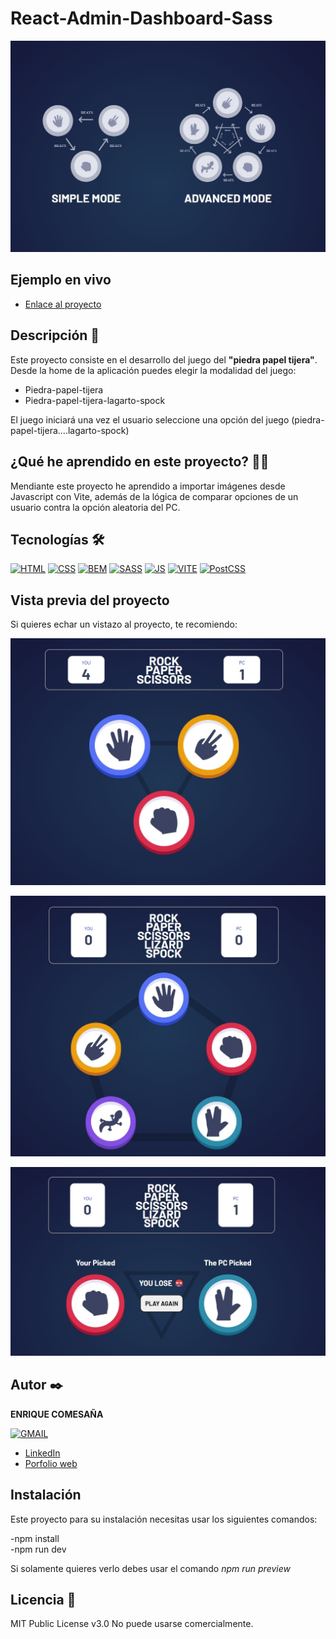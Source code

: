 # React-Admin-Dashboard-Sass 

![Imagen del proyecto](https://github.com/k1k3cb/Rock-Paper-Scissors-game/blob/main/src/assets/project_captures/home-game.jpg?raw=true)

## Ejemplo en vivo
 

- [Enlace al proyecto](https://rock-paper-scissors-game-5u14.onrender.com)


## Descripción 📑

Este proyecto consiste en el desarrollo del juego del **"piedra papel tijera"**. Desde la home de la aplicación puedes elegir la modalidad del juego:
- Piedra-papel-tijera
- Piedra-papel-tijera-lagarto-spock

El juego iniciará una vez el usuario seleccione una opción del juego (piedra-papel-tijera....lagarto-spock)

## ¿Qué he aprendido en este proyecto? 🙇🏻

Mendiante este proyecto he aprendido a importar imágenes desde Javascript con Vite, además de la lógica de comparar opciones de un usuario contra la opción aleatoria del PC.

## Tecnologías 🛠

<!-- Iconos sacados de: https://github.com/hendrasob/badges/blob/master/README.md y https://github.com/alexandresanlim/Badges4-README.md-Profile -->

[![HTML](https://img.shields.io/badge/HTML5-E34F26?style=for-the-badge&logo=html5&logoColor=white)](https://es.wikipedia.org/wiki/HTML5)
[![CSS](https://img.shields.io/badge/CSS3-1572B6?style=for-the-badge&logo=css3&logoColor=white)](https://es.wikipedia.org/wiki/CSS)
[![BEM](https://img.shields.io/badge/BEM-100000?style=for-the-badge&logo=BEM&logoColor=white&labelColor=535151&color=535151)](https://getbem.com/)
[![SASS](https://img.shields.io/badge/Sass-CC6699?style=for-the-badge&logo=sass&logoColor=white)](https://sass-lang.com/)
[![JS](https://img.shields.io/badge/JavaScript-F7DF1E?style=for-the-badge&logo=javascript&logoColor=black)](https://es.wikipedia.org/wiki/JavaScript)
[![VITE](https://img.shields.io/badge/Vite-B73BFE?style=for-the-badge&logo=vite&logoColor=FFD62E)](https://vitejs.dev/)
[![PostCSS](https://img.shields.io/badge/postcss-DD3A0A?style=for-the-badge&logo=postcss&logoColor=white)](https://postcss.org/)





## Vista previa del proyecto

Si quieres echar un vistazo al proyecto, te recomiendo:

![Captura del proyecto](https://github.com/k1k3cb/Rock-Paper-Scissors-game/blob/main/src/assets/project_captures/simple-mode.jpg?raw=true)

![Captura del proyecto](https://github.com/k1k3cb/Rock-Paper-Scissors-game/blob/main/src/assets/project_captures/advanced-mode.jpg?raw=true)

![Captura del proyecto](https://github.com/k1k3cb/Rock-Paper-Scissors-game/blob/main/src/assets/project_captures/game-result.jpg?raw=true)



## Autor ✒️

**ENRIQUE COMESAÑA**

  [![GMAIL](https://img.shields.io/badge/Gmail-D14836?style=for-the-badge&logo=gmail&logoColor=white)](mailto:enriquecbar@gmail.com)

<!-- - [enriquecbar@gmail.com](enriquecbar@gmail.com) -->
- [LinkedIn](https://www.linkedin.com/in/enrique-comesa%c3%b1a-312500268/)
- [Porfolio web](https://portfolio-ep5h.onrender.com/)

## Instalación

Este proyecto para su instalación necesitas usar los siguientes comandos:

-npm install <br>
-npm run dev<br>


Si solamente quieres verlo debes usar el comando *npm run preview*

## Licencia 📄

MIT Public License v3.0
No puede usarse comercialmente.
